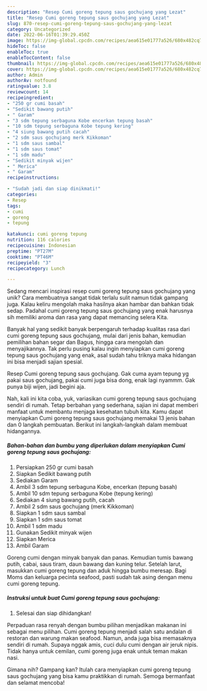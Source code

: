 ```yaml
---
description: "Resep Cumi goreng tepung saus gochujang yang Lezat"
title: "Resep Cumi goreng tepung saus gochujang yang Lezat"
slug: 870-resep-cumi-goreng-tepung-saus-gochujang-yang-lezat
category: Uncategorized
date: 2022-06-16T01:39:29.450Z
image: https://img-global.cpcdn.com/recipes/aea615e01777a526/680x482cq70/cumi-goreng-tepung-saus-gochujang-foto-resep-utama.jpg
hideToc: false
enableToc: true
enableTocContent: false
thumbnail: https://img-global.cpcdn.com/recipes/aea615e01777a526/680x482cq70/cumi-goreng-tepung-saus-gochujang-foto-resep-utama.jpg
cover: https://img-global.cpcdn.com/recipes/aea615e01777a526/680x482cq70/cumi-goreng-tepung-saus-gochujang-foto-resep-utama.jpg
author: Admin
authorAv: notfound
ratingvalue: 3.8
reviewcount: 14
recipeingredient:
- "250 gr cumi basah"
- "Sedikit bawang putih"
- " Garam"
- "3 sdm tepung serbaguna Kobe encerkan tepung basah"
- "10 sdm tepung serbaguna Kobe tepung kering"
- "4 siung bawang putih cacah"
- "2 sdm saus gochujang merk Kikkoman"
- "1 sdm saus sambal"
- "1 sdm saus tomat"
- "1 sdm madu"
- "Sedikit minyak wijen"
- " Merica"
- " Garam"
recipeinstructions:

- "Sudah jadi dan siap dinikmati!"
categories:
- Resep
tags:
- cumi
- goreng
- tepung

katakunci: cumi goreng tepung 
nutrition: 116 calories
recipecuisine: Indonesian
preptime: "PT27M"
cooktime: "PT46M"
recipeyield: "3"
recipecategory: Lunch

---
```





Sedang mencari inspirasi resep cumi goreng tepung saus gochujang yang unik? Cara membuatnya sangat tidak terlalu sulit namun tidak gampang juga. Kalau keliru mengolah maka hasilnya akan hambar dan bahkan tidak sedap. Padahal cumi goreng tepung saus gochujang yang enak harusnya sih memiliki aroma dan rasa yang dapat memancing selera Kita.





Banyak hal yang sedikit banyak berpengaruh terhadap kualitas rasa dari cumi goreng tepung saus gochujang, mulai dari jenis bahan, kemudian pemilihan bahan segar dan Bagus, hingga cara mengolah dan menyajikannya. Tak perlu pusing kalau ingin menyiapkan cumi goreng tepung saus gochujang yang enak,      asal sudah tahu triknya maka hidangan ini bisa menjadi sajian spesial.














Resep Cumi goreng tepung saus gochujang. Gak cuma ayam tepung yg pakai saus gochujang, pakai cumi juga bisa dong, enak lagi nyammm. Gak punya biji wijen, jadi begini aja.






Nah, kali ini kita coba, yuk, variasikan cumi goreng tepung saus gochujang sendiri di rumah. Tetap berbahan yang sederhana, sajian ini dapat memberi manfaat untuk membantu menjaga kesehatan tubuh kita. Kamu dapat menyiapkan Cumi goreng tepung saus gochujang memakai 13 jenis bahan dan 0 langkah pembuatan. Berikut ini langkah-langkah dalam membuat hidangannya.

<!--inarticleads1-->

##### Bahan-bahan dan bumbu yang diperlukan dalam menyiapkan Cumi goreng tepung saus gochujang:

1. Persiapkan 250 gr cumi basah
1. Siapkan Sedikit bawang putih
1. Sediakan  Garam
1. Ambil 3 sdm tepung serbaguna Kobe, encerkan (tepung basah)
1. Ambil 10 sdm tepung serbaguna Kobe (tepung kering)
1. Sediakan 4 siung bawang putih, cacah
1. Ambil 2 sdm saus gochujang (merk Kikkoman)
1. Siapkan 1 sdm saus sambal
1. Siapkan 1 sdm saus tomat
1. Ambil 1 sdm madu
1. Gunakan Sedikit minyak wijen
1. Siapkan  Merica
1. Ambil  Garam


Goreng cumi dengan minyak banyak dan panas. Kemudian tumis bawang putih, cabai, saus tiram, daun bawang dan kuning telur. Setelah larut, masukkan cumi goreng tepung dan aduk hingga bumbu meresap. Bagi Moms dan keluarga pecinta seafood, pasti sudah tak asing dengan menu cumi goreng tepung. 

<!--inarticleads2-->

##### Instruksi untuk buat Cumi goreng tepung saus gochujang:


1. Selesai dan siap dihidangkan!

Perpaduan rasa renyah dengan bumbu pilihan menjadikan makanan ini sebagai menu pilihan. Cumi goreng tepung menjadi salah satu andalan di restoran dan warung makan seafood. Namun, anda juga bisa memasaknya sendiri di rumah. Supaya nggak amis, cuci dulu cumi dengan air jeruk nipis. Tidak hanya untuk cemilan, cumi goreng juga enak untuk teman makan nasi. 

Gimana nih? Gampang kan? Itulah cara menyiapkan cumi goreng tepung saus gochujang yang bisa kamu praktikkan di rumah. Semoga bermanfaat dan selamat mencoba!

